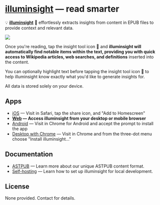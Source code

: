 # [illuminsight](https://app.illuminsight.com) — read smarter

💡 **[illuminsight](https://app.illuminsight.com)** 👀 effortlessly extracts insights from content in EPUB files to provide context and relevant data.

<img src="https://i.imgur.com/LhFvyz9.jpg" />

Once you're reading, tap the insight tool icon 🔦 and **illuminsight will automatically find notable items within the text, providing you with quick access to Wikipedia articles, web searches, and definitions** inserted into the content.

You can optionally highlight text before tapping the insight tool icon 🔦 to help illuminsight know exactly what you'd like to generate insights for.

All data is stored solely on your device.

## Apps

- [iOS](https://app.illuminsight.com) — Visit in Safari, tap the share icon, and "Add to Homescreen"
- **[Web](https://app.illuminsight.com) — Access illuminsight from your desktop or mobile browser**
- [Android](https://app.illuminsight.com) — Visit in Chrome for Android and accept the prompt to install the app
- [Desktop with Chrome](https://app.illuminsight.com) — Visit in Chrome and from the three-dot menu choose "Install illuminsight..."

## Documentation

- [ASTPUB](https://github.com/Xyfir/illuminsight/blob/master/docs/astpub.md) — Learn more about our unique ASTPUB content format.
- [Self-hosting](https://github.com/Xyfir/illuminsight/blob/master/docs/self-host.md) — Learn how to set up illuminsight for local development.

## License

None provided. Contact for details.

